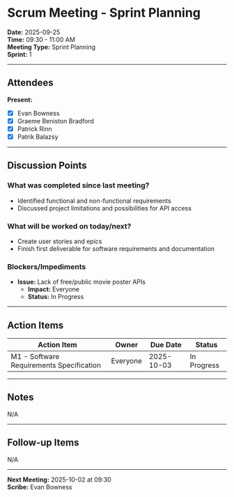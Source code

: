 # Scrum Meeting - Sprint Planning

**Date:** 2025-09-25  
**Time:** 09:30 - 11:00 AM  
**Meeting Type:** Sprint Planning  
**Sprint:** 1

---

## Attendees

**Present:**
- [x] Evan Bowness
- [x] Graeme Beniston Bradford
- [x] Patrick Rinn
- [x] Patrik Balazsy

---

## Discussion Points

### What was completed since last meeting?
- Identified functional and non-functional requirements
- Discussed project limitations and possibilities for API access

### What will be worked on today/next?
- Create user stories and epics
- Finish first deliverable for software requirements and documentation

### Blockers/Impediments
- **Issue:** Lack of free/public movie poster APIs
  - **Impact:** Everyone
  - **Status:** In Progress

---

## Action Items

| Action Item | Owner | Due Date | Status |
|-------------|-------|----------|--------|
| M1 - Software Requirements Specification | Everyone | 2025-10-03 | In Progress |

---

## Notes

N/A

---

## Follow-up Items

N/A

---

**Next Meeting:** 2025-10-02 at 09:30  
**Scribe:** Evan Bowness
